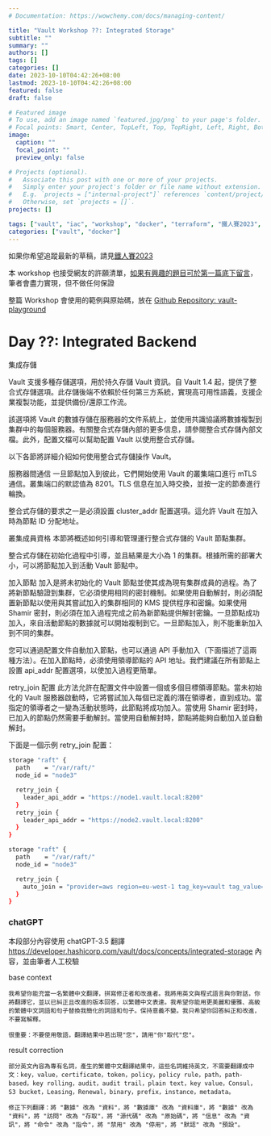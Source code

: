 ```yaml
---
# Documentation: https://wowchemy.com/docs/managing-content/

title: "Vault Workshop ??: Integrated Storage"
subtitle: ""
summary: ""
authors: []
tags: []
categories: []
date: 2023-10-10T04:42:26+08:00
lastmod: 2023-10-10T04:42:26+08:00
featured: false
draft: false

# Featured image
# To use, add an image named `featured.jpg/png` to your page's folder.
# Focal points: Smart, Center, TopLeft, Top, TopRight, Left, Right, BottomLeft, Bottom, BottomRight.
image:
  caption: ""
  focal_point: ""
  preview_only: false

# Projects (optional).
#   Associate this post with one or more of your projects.
#   Simply enter your project's folder or file name without extension.
#   E.g. `projects = ["internal-project"]` references `content/project/deep-learning/index.md`.
#   Otherwise, set `projects = []`.
projects: []

tags: ["vault", "iac", "workshop", "docker", "terraform", "鐵人賽2023", "chatgpt"]
categories: ["vault", "docker"]
---
```


如果你希望追蹤最新的草稿，請見[鐵人賽2023](https://chechia.net/zh-hant/tag/%E9%90%B5%E4%BA%BA%E8%B3%BD2023/)

本 workshop 也接受網友的許願清單，[如果有興趣的題目可於第一篇底下留言](https://ithelp.ithome.com.tw/articles/10317378)，筆者會盡力實現，但不做任何保證

整篇 Workshop 會使用的範例與原始碼，放在 [Github Repository: vault-playground](http://chechia.net/zh-hant/#projects)

# Day ??: Integrated Backend

集成存儲

Vault 支援多種存儲選項，用於持久存儲 Vault 資訊。自 Vault 1.4 起，提供了整合式存儲選項。此存儲後端不依賴於任何第三方系統，實現高可用性語義，支援企業複製功能，並提供備份/還原工作流。

該選項將 Vault 的數據存儲在服務器的文件系統上，並使用共識協議將數據複製到集群中的每個服務器。有關整合式存儲內部的更多信息，請參閱整合式存儲內部文檔。此外，配置文檔可以幫助配置 Vault 以使用整合式存儲。

以下各節將詳細介紹如何使用整合式存儲操作 Vault。

服務器間通信
一旦節點加入到彼此，它們開始使用 Vault 的叢集端口進行 mTLS 通信。叢集端口的默認值為 8201。TLS 信息在加入時交換，並按一定的節奏進行輪換。

整合式存儲的要求之一是必須設置 cluster_addr 配置選項。這允許 Vault 在加入時為節點 ID 分配地址。

叢集成員資格
本節將概述如何引導和管理運行整合式存儲的 Vault 節點集群。

整合式存儲在初始化過程中引導，並且結果是大小為 1 的集群。根據所需的部署大小，可以將節點加入到活動 Vault 節點中。

加入節點
加入是將未初始化的 Vault 節點並使其成為現有集群成員的過程。為了將新節點驗證到集群，它必須使用相同的密封機制。如果使用自動解封，則必須配置新節點以使用與其嘗試加入的集群相同的 KMS 提供程序和密鑰。如果使用 Shamir 密封，則必須在加入過程完成之前為新節點提供解封密鑰。一旦節點成功加入，來自活動節點的數據就可以開始複制到它。一旦節點加入，則不能重新加入到不同的集群。

您可以通過配置文件自動加入節點，也可以通過 API 手動加入（下面描述了這兩種方法）。在加入節點時，必須使用領導節點的 API 地址。我們建議在所有節點上設置 api_addr 配置選項，以使加入過程更簡單。

retry_join 配置
此方法允許在配置文件中設置一個或多個目標領導節點。當未初始化的 Vault 服務器啟動時，它將嘗試加入每個已定義的潛在領導者，直到成功。當指定的領導者之一變為活動狀態時，此節點將成功加入。當使用 Shamir 密封時，已加入的節點仍然需要手動解封。當使用自動解封時，節點將能夠自動加入並自動解封。

下面是一個示例 retry_join 配置：

```bash
storage "raft" {
  path    = "/var/raft/"
  node_id = "node3"

  retry_join {
    leader_api_addr = "https://node1.vault.local:8200"
  }
  retry_join {
    leader_api_addr = "https://node2.vault.local:8200"
  }
}
```

```bash
storage "raft" {
  path    = "/var/raft/"
  node_id = "node3"

  retry_join {
    auto_join = "provider=aws region=eu-west-1 tag_key=vault tag_value=... access_key_id=... secret_access_key=..."
  }
}
```

### chatGPT

本段部分內容使用 chatGPT-3.5 翻譯
https://developer.hashicorp.com/vault/docs/concepts/integrated-storage
內容，並由筆者人工校驗

base context
```
我希望你能充當一名繁體中文翻譯，拼寫修正者和改進者。我將用英文與程式語言與你對話，你將翻譯它，並以已糾正且改進的版本回答，以繁體中文表達。我希望你能用更美麗和優雅、高級的繁體中文詞語和句子替換我簡化的詞語和句子。保持意義不變。我只希望你回答糾正和改進，不要寫解釋。

很重要：不要使用敬語，翻譯結果中若出現"您"，請用"你"取代"您"。
```

result correction
```
部分英文內容為專有名詞，產生的繁體中文翻譯結果中，這些名詞維持英文，不需要翻譯成中文：key，value，certificate，token，policy，policy rule，path，path-based，key rolling，audit，audit trail，plain text，key value，Consul，S3 bucket，Leasing，Renewal，binary，prefix，instance，metadata。

修正下列翻譯：將 "數據" 改為 "資料"，將 "數據庫" 改為 "資料庫"，將 "數據" 改為 "資料"，將 "訪問" 改為 "存取"，將 "源代碼" 改為 "原始碼"，將 "信息" 改為 "資訊"，將 "命令" 改為 "指令"，將 "禁用" 改為 "停用"，將 "默認" 改為 "預設"。
```

